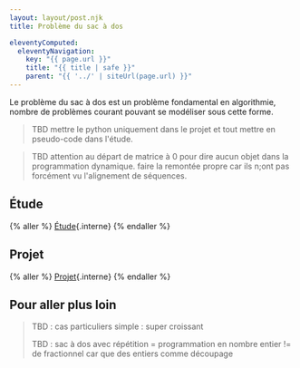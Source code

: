 ```yaml
---
layout: layout/post.njk
title: Problème du sac à dos

eleventyComputed:
  eleventyNavigation:
    key: "{{ page.url }}"
    title: "{{ title | safe }}"
    parent: "{{ '../' | siteUrl(page.url) }}"
---
```


Le problème du sac à dos est un problème fondamental en algorithmie, nombre de problèmes courant pouvant se modéliser sous cette forme.

> TBD mettre le python uniquement dans le projet et tout mettre en pseudo-code dans l'étude.

> TBD attention au départ de matrice à 0 pour dire aucun objet dans la programmation dynamique.
> faire la remontée propre car ils n;ont pas forcément vu l'alignement de séquences.

## Étude

{% aller %}
[Étude](./étude){.interne}
{% endaller %}

## Projet

{% aller %}
[Projet](./projet){.interne}
{% endaller %}

## Pour aller plus loin

> TBD : cas particuliers simple : super croissant
>
> TBD : sac à dos avec répétition = programmation en nombre entier != de fractionnel car que des entiers comme découpage
